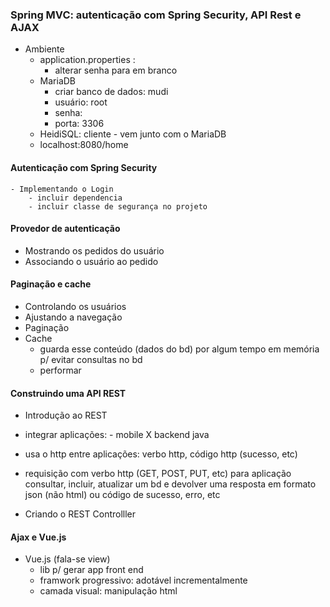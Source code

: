 ### Spring MVC: autenticação com Spring Security, API Rest e AJAX

- Ambiente
	- application.properties :
		- alterar senha para em branco
	- MariaDB
		- criar banco de dados: mudi		
		- usuário: root
		- senha:
		- porta: 3306 
	- HeidiSQL: cliente - vem junto com o MariaDB
	- localhost:8080/home

#### Autenticação com Spring Security
	- Implementando o Login
		- incluir dependencia
		- incluir classe de segurança no projeto
		
#### Provedor de autenticação

- Mostrando os pedidos do usuário
- Associando o usuário ao pedido

#### Paginação e cache

- Controlando os usuários
- Ajustando a navegação
- Paginação
- Cache
	- guarda esse conteúdo (dados do bd) por algum tempo em memória p/ evitar consultas no bd
	- performar

#### Construindo uma API REST

- Introdução ao REST
- integrar aplicações: - mobile X backend java	
- usa o http entre aplicações: verbo http, código http (sucesso, etc)
- requisição com verbo http (GET, POST, PUT, etc) para aplicação consultar, incluir, atualizar um bd e devolver uma resposta em formato json (não html) ou código de sucesso, erro, etc
		 
- Criando o REST Controlller

#### Ajax e Vue.js

- Vue.js (fala-se view)
	- lib p/ gerar app front end
	- framwork progressivo: adotável incrementalmente
	- camada visual: manipulação html
	